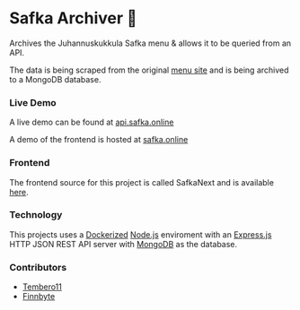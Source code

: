 # Safka Archiver 🍔

Archives the Juhannuskukkula Safka menu & allows it to be queried from an API.

The data is being scraped from the original [menu site](https://www.turkuai.fi/turun-ammatti-instituutti/opiskelijalle/ruokailu-ja-ruokalistat/ruokalista-juhannuskukkula-topseli) and is being archived to a MongoDB database.

### Live Demo
A live demo can be found at [api.safka.online](https://api.safka.online/v1/menu)

A demo of the frontend is hosted at [safka.online](https://safka.online/)

### Frontend
The frontend source for this project is called SafkaNext and is available [here](https://github.com/Tembero11/SafkaNext).

### Technology

This projects uses a [Dockerized](https://www.docker.com/) [Node.js](https://nodejs.org/) enviroment with an [Express.js](https://expressjs.com/)  HTTP JSON REST API server with [MongoDB](https://www.mongodb.com/) as the database.


### Contributors

* [Tembero11](https://github.com/Tembero11)
* [Finnbyte](https://github.com/Finnbyte)
